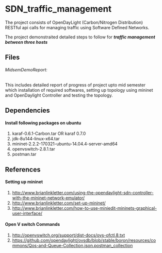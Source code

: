 # SDN_traffic_management
The project consists of OpenDayLight (Carbon/Nitrogen Distribution) RESTful api calls for managing traffic using Software Defined Networks.

The project demonstraited detailed steps to follow for **_traffic management between three hosts_** 

## Files
###### MidsemDemoReport: 
This includes detailed report of progress of project upto mid semester which installation of required softwares, setting up topology using mininet and OpenDaylight Controller and testing the topology.

## Dependencies
#### Install following packages on ubuntu
1) karaf-0.6.1-Carbon.tar OR karaf 0.7.0
2) jdk-8u144-linux-x64.tar
3) mininet-2.2.2-170321-ubuntu-14.04.4-server-amd64
4) openvswitch-2.8.1.tar
5) postman.tar

## References 

#### Setting up mininet
1) http://www.brianlinkletter.com/using-the-opendaylight-sdn-controller-with-the-mininet-network-emulator/
2) http://www.brianlinkletter.com/set-up-mininet/
3) http://www.brianlinkletter.com/how-to-use-miniedit-mininets-graphical-user-interface/

#### Open V switch Commands
1) http://openvswitch.org/support/dist-docs/ovs-ofctl.8.txt
2) https://github.com/opendaylight/ovsdb/blob/stable/boron/resources/commons/Qos-and-Queue-Collection.json.postman_collection
